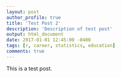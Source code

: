 ```yaml
---
layout: post
author_profile: true
title: 'Test Post 2'
description: 'Description of test post'
output: html_document
date: 2017-01-01 12:45:00 -0400
tags: [r, career, statistics, education]
comments: true
---
```

This is a test post.